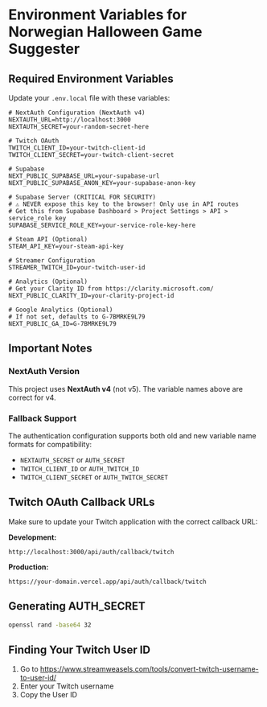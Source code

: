 # Environment Variables for Norwegian Halloween Game Suggester

## Required Environment Variables

Update your `.env.local` file with these variables:

```env
# NextAuth Configuration (NextAuth v4)
NEXTAUTH_URL=http://localhost:3000
NEXTAUTH_SECRET=your-random-secret-here

# Twitch OAuth
TWITCH_CLIENT_ID=your-twitch-client-id
TWITCH_CLIENT_SECRET=your-twitch-client-secret

# Supabase
NEXT_PUBLIC_SUPABASE_URL=your-supabase-url
NEXT_PUBLIC_SUPABASE_ANON_KEY=your-supabase-anon-key

# Supabase Server (CRITICAL FOR SECURITY)
# ⚠️ NEVER expose this key to the browser! Only use in API routes
# Get this from Supabase Dashboard > Project Settings > API > service_role key
SUPABASE_SERVICE_ROLE_KEY=your-service-role-key-here

# Steam API (Optional)
STEAM_API_KEY=your-steam-api-key

# Streamer Configuration
STREAMER_TWITCH_ID=your-twitch-user-id

# Analytics (Optional)
# Get your Clarity ID from https://clarity.microsoft.com/
NEXT_PUBLIC_CLARITY_ID=your-clarity-project-id

# Google Analytics (Optional)
# If not set, defaults to G-7BMRKE9L79
NEXT_PUBLIC_GA_ID=G-7BMRKE9L79
```

## Important Notes

### NextAuth Version
This project uses **NextAuth v4** (not v5). The variable names above are correct for v4.

### Fallback Support
The authentication configuration supports both old and new variable name formats for compatibility:
- `NEXTAUTH_SECRET` or `AUTH_SECRET`
- `TWITCH_CLIENT_ID` or `AUTH_TWITCH_ID`
- `TWITCH_CLIENT_SECRET` or `AUTH_TWITCH_SECRET`

## Twitch OAuth Callback URLs

Make sure to update your Twitch application with the correct callback URL:

**Development:**
```
http://localhost:3000/api/auth/callback/twitch
```

**Production:**
```
https://your-domain.vercel.app/api/auth/callback/twitch
```

## Generating AUTH_SECRET

```bash
openssl rand -base64 32
```

## Finding Your Twitch User ID

1. Go to https://www.streamweasels.com/tools/convert-twitch-username-to-user-id/
2. Enter your Twitch username
3. Copy the User ID


